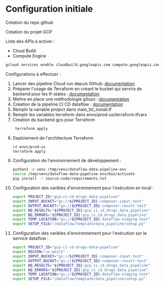 # Configuration initiale

Création du repo github

Création du projet GCP

Liste des APIs à activer : 

- Cloud Build
- Compute Engine 

``` bash
gcloud services enable cloudbuild.googleapis.com compute.googleapis.com composer.googleapis.com dataflow.googleapis.com
```


Configurations à effectuer :

1. Lancer des pipeline Cloud run depuis Github: [documentation](https://cloud.google.com/build/docs/automating-builds/github/build-repos-from-github?hl=fr)
2. Préparer l'usage de Terraform en créant le bucket qui servira de backend pour les tf-states : [documentation](https://cloud.google.com/docs/terraform/resource-management/store-state)
3. Mettre en place une méthodologie gitops : [documentation](https://cloud.google.com/architecture/managing-infrastructure-as-code?hl=fr)
4. Création de la pipeline CI CD dataflow : [documentation](https://github.com/GoogleCloudPlatform/professional-services/tree/main/examples/dataflow-production-ready/python)
5. Remplir la variable project dans main_1st_install.tf
6. Remplir les variables terraform dans  envs/prod-us/terraform.tfvars
7. Creation du backend gcs pour Terraform
   ```bash
    terraform apply
    ```
8. Deploiement de l'architecture Terraform 
    ```bash
    cd envs/prod-us
    terraform apply
    ```
9. Configuration de l'environnement de développement : 
    ```bash
    python3 -m venv /tmp/venv/dataflow-data-pipeline-env
    source /tmp/venv/dataflow-data-pipeline-env/bin/activate
    pip install -r source-code/requirements.txt
    ``` 
10. Configuration des varibles d'environnement pour l'exécution en local : 
    ```bash
    export PROJECT_ID="gcp-ci-cd-drugs-data-pipeline"
    export INPUT_BUCKET="gs://${PROJECT_ID}-composer-input-test"
    export OUTPUT_BUCKET="gs://${PROJECT_ID}-composer-result-test"
    export BQ_RESULTS="${PROJECT_ID}:gcp_ci_cd_drugs_data_pipeline"
    export BQ_ERRORS="${PROJECT_ID}:gcp_ci_cd_drugs_data_pipeline"
    export TEMP_LOCATION="gs://${PROJECT_ID}-dataflow-staging-test" 
    export SETUP_FILE="/dataflow/template/data_pipeline/setup.py"
    ```
10. Configuration des varibles d'environnement pour l'exécution sur le service dataflow : 
    ```bash
    export PROJECT_ID="gcp-ci-cd-drugs-data-pipeline"
    export REGION="us-west1"
    export INPUT_BUCKET="gs://${PROJECT_ID}-composer-input-test"
    export OUTPUT_BUCKET="gs://${PROJECT_ID}-composer-result-test"
    export BQ_RESULTS="${PROJECT_ID}:gcp_ci_cd_drugs_data_pipeline"
    export BQ_ERRORS="${PROJECT_ID}:gcp_ci_cd_drugs_data_pipeline"
    export TEMP_LOCATION="gs://${PROJECT_ID}-dataflow-staging-test" 
    export SETUP_FILE="/dataflow/template/data_pipeline/setup.py"
    ```

